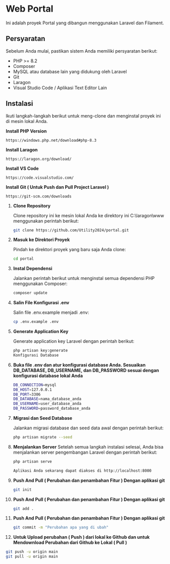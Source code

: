 # Web Portal

Ini adalah proyek Portal yang dibangun menggunakan Laravel dan Filament.

## Persyaratan

Sebelum Anda mulai, pastikan sistem Anda memiliki persyaratan berikut:

- PHP >= 8.2
- Composer
- MySQL atau database lain yang didukung oleh Laravel
- Git
- Laragon
- Visual Studio Code / Aplikasi Text Editor Lain

## Instalasi

Ikuti langkah-langkah berikut untuk meng-clone dan menginstal proyek ini di mesin lokal Anda.

**Install PHP Version**

    https://windows.php.net/download#php-8.3

**Install Laragon**

    https://laragon.org/download/

**Install VS Code**

    https://code.visualstudio.com/
    
**Install Git ( Untuk Push dan Pull Project Laravel )**

    https://git-scm.com/downloads


1. **Clone Repository**

   Clone repository ini ke mesin lokal Anda ke direktory ini C:\laragon\www menggunakan perintah berikut:

   ```bash
   git clone https://github.com/Utility2024/portal.git
   
2. **Masuk ke Direktori Proyek**

    Pindah ke direktori proyek yang baru saja Anda clone:
   
    ```bash
    cd portal
    
3. **Instal Dependensi**

    Jalankan perintah berikut untuk menginstal semua dependensi PHP menggunakan Composer:

    ```bash
    composer update
    
4. **Salin File Konfigurasi .env**

    Salin file .env.example menjadi .env:

    ```bash
    cp .env.example .env
    
5. **Generate Application Key**

    Generate application key Laravel dengan perintah berikut:

    ```bash
    php artisan key:generate
    Konfigurasi Database

6. **Buka file .env dan atur konfigurasi database Anda. Sesuaikan DB_DATABASE, DB_USERNAME, dan DB_PASSWORD sesuai dengan konfigurasi database lokal Anda**

    ```bash
    DB_CONNECTION=mysql
    DB_HOST=127.0.0.1
    DB_PORT=3306
    DB_DATABASE=nama_database_anda
    DB_USERNAME=user_database_anda
    DB_PASSWORD=password_database_anda
    
7. **Migrasi dan Seed Database**

    Jalankan migrasi database dan seed data awal dengan perintah berikut:

    ```bash
    php artisan migrate --seed

8. **Menjalankan Server**
    Setelah semua langkah instalasi selesai, Anda bisa menjalankan server pengembangan Laravel dengan perintah berikut:
    
    ```bash
    php artisan serve
    
    Aplikasi Anda sekarang dapat diakses di http://localhost:8000

9. **Push And Pull ( Perubahan dan penambahan Fitur ) Dengan aplikasi git**

   ```bash
   git init

9. **Push And Pull ( Perubahan dan penambahan Fitur ) Dengan aplikasi git**
   
   ```bash
   git add .

9. **Push And Pull ( Perubahan dan penambahan Fitur ) Dengan aplikasi git**

   ```bash
   git commit -m "Perubahan apa yang di ubah"

10. **Untuk Upload perubahan ( Push ) dari lokal ke Github dan untuk Mendownload Perubahan dari Github ke Lokal ( Pull )** 

   ```bash
   git push -u origin main
   git pull -u origin main
   
